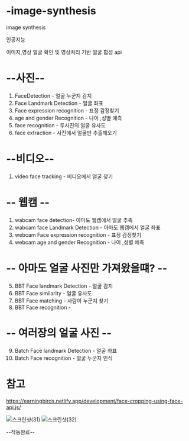 # -image-synthesis
 image synthesis

인공지능 

이미지,영상 얼굴 확인 및
영상처리 기반 얼굴 합성 api


# --사진--
1. FaceDetection - 얼굴 누군지 감지
2. Face Landmark Detection - 얼굴 좌표
3. Face expression recognition - 표정 감정찾기
4. age and gender Recognition - 나이 ,성별 예측
5. face recognition - 두사진의 얼굴 유사도
6. face extraction - 사진에서 얼굴만 추출해오기

# --비디오--
1. video face tracking - 비디오에서 얼굴 찾기


# -- 웹캠 --
1. wabcam face detection- 아마도 웹캠에서 얼굴 추측
2. wabcam face Landmark Detection - 아마도 웹캠에서 얼굴 좌표
3. webcam Face expression recognition - 표정 감정찾기
4. webcam age and gender Recognition - 나이 ,성별 예측

# -- 아마도 얼굴 사진만 가져왔을떄? -- 
5. BBT Face landmark Detection - 얼굴 감지
6. BBT Face similarity - 얼굴 유사도 
7. BBT Face matching -  사람이 누군지 찾기
8. BBT Face recognition - 

# -- 여러장의 얼굴 사진  --
9. Batch Face landmark Detection -  얼굴 좌표
10. Batch Face recognition - 얼굴 누군지 인식


# 참고
https://earningbirds.netlify.app/development/face-cropping-using-face-api.js/


![스크린샷(31)](https://user-images.githubusercontent.com/49832278/129476965-a73b2c9d-e823-491d-ba69-c1edd9c455e9.png)
![스크린샷(32)](https://user-images.githubusercontent.com/49832278/129476967-186740de-e689-4249-93e1-cf5fdf03c445.png)

--작동완료--
